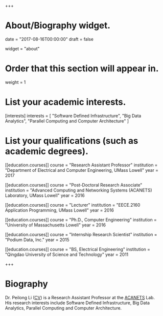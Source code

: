 +++
# About/Biography widget.

date = "2017-08-16T00:00:00"
draft = false

widget = "about"

# Order that this section will appear in.
weight = 1

# List your academic interests.
[interests]
  interests = [
    "Software Defined Infrastructure",
    "Big Data Analytics",
    "Parallel Computing and Computer Architecture"
  ]

# List your qualifications (such as academic degrees).

[[education.courses]]
  course = "Research Assistant Professor"
  institution = "Department of Electrical and Computer Engineering, UMass Lowell"
  year = 2017
  
[[education.courses]]
  course = "Post-Doctoral Research Associate"
  institution = "Advanced Computing and Networking Systems (ACANETS) Laboratory, UMass Lowell"
  year = 2016

[[education.courses]]
  course = "Lecturer"
  institution = "EECE.2160 Application Programming, UMass Lowell"
  year = 2016

[[education.courses]]
  course = "Ph.D., Computer Engineering"
  institution = "University of Massachusetts Lowell"
  year = 2016

[[education.courses]]
  course = "Internship Research Scientist"
  institution = "Podium Data, Inc."
  year = 2015


[[education.courses]]
  course = "BS, Electrical Engineering"
  institution = "Qingdao University of Science and Technology"
  year = 2011

+++

# Biography


Dr. Peilong Li (<a href="cv.pdf" target="_blank">CV</a>) is a Research Assistant Professor at the <a href="https://acanets.uml.edu" target="_blank">ACANETS</a> Lab. His research interests include Software Defined Infrastructure, Big Data Analytics, Parallel Computing and Computer Architecture.
